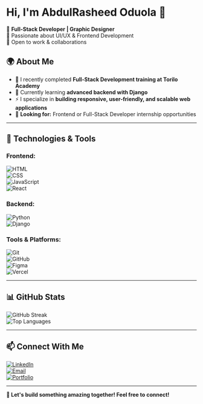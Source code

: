 # Hi, I'm AbdulRasheed Oduola 👋  

🚀 **Full-Stack Developer | Graphic Designer**  
🎨 Passionate about UI/UX & Frontend Development  
💼 Open to work & collaborations  

## 🌍 About Me  
- 🔭 I recently completed **Full-Stack Development training at Torilo Academy**  
- 🌱 Currently learning **advanced backend with Django**  
- ⚡ I specialize in **building responsive, user-friendly, and scalable web applications**  
- 🎯 **Looking for:** Frontend or Full-Stack Developer internship opportunities  

---

## 🔧 Technologies & Tools  
### **Frontend:**  
![HTML](https://img.shields.io/badge/HTML5-%23E34F26.svg?style=for-the-badge&logo=html5&logoColor=white)  
![CSS](https://img.shields.io/badge/CSS3-%231572B6.svg?style=for-the-badge&logo=css3&logoColor=white)  
![JavaScript](https://img.shields.io/badge/JavaScript-%23F7DF1E.svg?style=for-the-badge&logo=javascript&logoColor=black)  
![React](https://img.shields.io/badge/React-%2361DAFB.svg?style=for-the-badge&logo=react&logoColor=black)  

### **Backend:**  
![Python](https://img.shields.io/badge/Python-%233776AB.svg?style=for-the-badge&logo=python&logoColor=white)  
![Django](https://img.shields.io/badge/Django-%23092E20.svg?style=for-the-badge&logo=django&logoColor=white)  

### **Tools & Platforms:**  
![Git](https://img.shields.io/badge/Git-%23F05033.svg?style=for-the-badge&logo=git&logoColor=white)  
![GitHub](https://img.shields.io/badge/GitHub-%23181717.svg?style=for-the-badge&logo=github&logoColor=white)  
![Figma](https://img.shields.io/badge/Figma-%23F24E1E.svg?style=for-the-badge&logo=figma&logoColor=white)  
![Vercel](https://img.shields.io/badge/Vercel-%23000000.svg?style=for-the-badge&logo=vercel&logoColor=white)  

---

## 📊 GitHub Stats  
![GitHub Streak](https://github-readme-streak-stats.herokuapp.com/?user=rasheed007-hub&theme=dark)  
![Top Languages](https://github-readme-stats.vercel.app/api/top-langs/?username=rasheed007-hub&layout=compact&theme=dark)  

---

## 📫 Connect With Me  
[![LinkedIn](https://img.shields.io/badge/LinkedIn-%230077B5.svg?style=for-the-badge&logo=linkedin&logoColor=white)](https://www.linkedin.com/in/abdulrasheed-oduola-40ba16296)  
[![Email](https://img.shields.io/badge/Email-%23D14836.svg?style=for-the-badge&logo=gmail&logoColor=white)](mailto:rasheedoduola007@gmail.com)  
[![Portfolio](https://img.shields.io/badge/Portfolio-%23000000.svg?style=for-the-badge&logo=vercel&logoColor=white)](https://oduola-abdulrasheed.vercel.app/)  

---

**🚀 Let's build something amazing together! Feel free to connect!**
